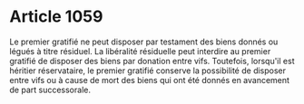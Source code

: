 # Article 1059

Le premier gratifié ne peut disposer par testament des biens donnés ou légués à titre résiduel.   La libéralité résiduelle peut interdire au premier gratifié de disposer des biens par donation entre vifs.   Toutefois, lorsqu'il est héritier réservataire, le premier gratifié conserve la possibilité de disposer entre vifs ou à cause de mort des biens qui ont été donnés en avancement de part successorale.